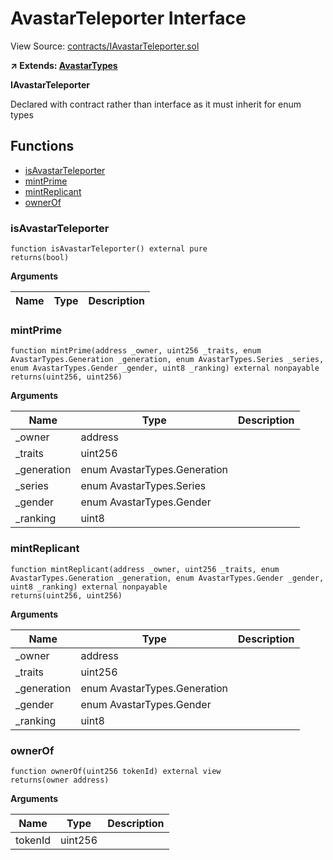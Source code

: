 # AvastarTeleporter Interface

View Source: [contracts/IAvastarTeleporter.sol](https://github.com/Dapp-Wizards/Avastars-Contracts/blob/master/contracts/IAvastarTeleporter.sol)

**↗ Extends: [AvastarTypes](AvastarTypes.md)**

**IAvastarTeleporter**

Declared with contract rather than interface as it must inherit for enum types

## **Functions**

- [isAvastarTeleporter](#isavastarteleporter)
- [mintPrime](#mintprime)
- [mintReplicant](#mintreplicant)
- [ownerOf](#ownerof)

### isAvastarTeleporter

```solidity
function isAvastarTeleporter() external pure
returns(bool)
```

**Arguments**

| Name        | Type           | Description  |
| ------------- |------------- | -----|

### mintPrime

```solidity
function mintPrime(address _owner, uint256 _traits, enum AvastarTypes.Generation _generation, enum AvastarTypes.Series _series, enum AvastarTypes.Gender _gender, uint8 _ranking) external nonpayable
returns(uint256, uint256)
```

**Arguments**

| Name        | Type           | Description  |
| ------------- |------------- | -----|
| _owner | address |  | 
| _traits | uint256 |  | 
| _generation | enum AvastarTypes.Generation |  | 
| _series | enum AvastarTypes.Series |  | 
| _gender | enum AvastarTypes.Gender |  | 
| _ranking | uint8 |  | 

### mintReplicant

```solidity
function mintReplicant(address _owner, uint256 _traits, enum AvastarTypes.Generation _generation, enum AvastarTypes.Gender _gender, uint8 _ranking) external nonpayable
returns(uint256, uint256)
```

**Arguments**

| Name        | Type           | Description  |
| ------------- |------------- | -----|
| _owner | address |  | 
| _traits | uint256 |  | 
| _generation | enum AvastarTypes.Generation |  | 
| _gender | enum AvastarTypes.Gender |  | 
| _ranking | uint8 |  | 

### ownerOf

```solidity
function ownerOf(uint256 tokenId) external view
returns(owner address)
```

**Arguments**

| Name        | Type           | Description  |
| ------------- |------------- | -----|
| tokenId | uint256 |  | 

